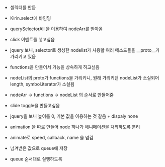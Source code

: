 * 셀렉터를 만듬
* Kirin.select에 바인딩
* querySelectorAll 을 이용하여 nodeArr를 받아옴

* click 이벤트를 넣고싶음
* jquery 보니, selector로 생성한 nodelist가 사용할 여러 메소드들을 __proto__가 가리키고 있음
* functions을 만들어서 기능을 상속하게 하고싶음
* nodeList의 proto가 functions을 가리키니, 원래 가리키던 nodeList가 소실되어 length, symbol.iterator가 소실됨
* nodeArr -> functions -> nodeList 의 순서로 만들어줌

* slide toggle을 만들고싶음
* jquery을 보니 높이를 0, 기본 값을 이용하는 것 같음 + dispaly none
* animation 을 따로 만들어 node 하나가 애니메이션을 처리하도록 분리
* animate로 speed, callback, name 을 넘김
* 넘겨받은 값으로 queue에 저장
* queue 순서대로 실행하도록 